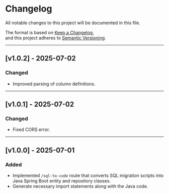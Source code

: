 # Changelog

All notable changes to this project will be documented in this file.

The format is based on [Keep a Changelog](https://keepachangelog.com/en/1.0.0/),  
and this project adheres to [Semantic Versioning](https://semver.org/spec/v2.0.0.html).

---

## [v1.0.2] - 2025-07-02
### Changed
- Improved parsing of column definitions.

---

## [v1.0.1] - 2025-07-02
### Changed
- Fixed CORS error.

---

## [v1.0.0] - 2025-07-01
### Added
- Implemented `/sql-to-code` route that converts SQL migration scripts into Java Spring Boot entity and repository classes.
- Generate necessary import statements along with the Java code.
